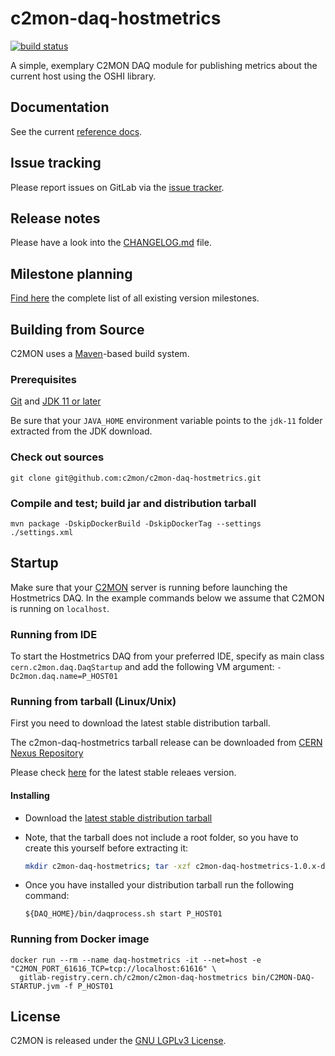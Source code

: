 # c2mon-daq-hostmetrics
[![build status](https://gitlab.cern.ch/c2mon/c2mon-daq-hostmetrics/badges/master/build.svg)](https://gitlab.cern.ch/c2mon/c2mon-daq-hostmetrics/commits/master)

A simple, exemplary C2MON DAQ module for publishing metrics about the current
host using the OSHI library.

## Documentation
See the current [reference docs][].

## Issue tracking
Please report issues on GitLab via the [issue tracker][].

## Release notes
Please have a look into the [CHANGELOG.md][] file.

## Milestone planning
[Find here][] the complete list of all existing version milestones.

## Building from Source
C2MON uses a [Maven][]-based build system.

### Prerequisites

[Git][] and [JDK 11 or later][JDK11 build]

Be sure that your `JAVA_HOME` environment variable points to the `jdk-11` folder
extracted from the JDK download.

### Check out sources
`git clone git@github.com:c2mon/c2mon-daq-hostmetrics.git`

### Compile and test; build jar and distribution tarball
`mvn package -DskipDockerBuild -DskipDockerTag --settings ./settings.xml`

## Startup
Make sure that your [C2MON] server is running before launching the Hostmetrics DAQ. 
In the example commands below we assume that C2MON is running on `localhost`.

### Running from IDE
To start the Hostmetrics DAQ from your preferred IDE, specify as main class `cern.c2mon.daq.DaqStartup` and add the following VM argument:
`-Dc2mon.daq.name=P_HOST01`


### Running from tarball (Linux/Unix)

First you need to download the latest stable distribution tarball.

The c2mon-daq-hostmetrics tarball release can be downloaded from [CERN Nexus Repository](https://nexus.web.cern.ch/nexus/#nexus-search;gav~cern.c2mon.daq~c2mon-daq-hostmetrics~~tar.gz~)

Please check [here](https://gitlab.cern.ch/c2mon/c2mon-daq-hostmetrics/tags) for the latest stable releaes version.

#### Installing

- Download the [latest stable distribution tarball](https://nexus.web.cern.ch/nexus/service/local/artifact/maven/redirect?r=cern-nexus&g=cern.c2mon.daq&a=c2mon-daq-hostmetrics&v=LATEST&e=tar.gz&c=dist)
- Note, that the tarball does not include a root folder, so you have to create this yourself before extracting it:
  
  ```bash
  mkdir c2mon-daq-hostmetrics; tar -xzf c2mon-daq-hostmetrics-1.0.x-dist.tar.gz -C c2mon-daq-hostmetrics
  ```
- Once you have installed your distribution tarball run the following command:

  ```shell
  ${DAQ_HOME}/bin/daqprocess.sh start P_HOST01
  ```

### Running from Docker image
```shell
docker run --rm --name daq-hostmetrics -it --net=host -e "C2MON_PORT_61616_TCP=tcp://localhost:61616" \
  gitlab-registry.cern.ch/c2mon/c2mon-daq-hostmetrics bin/C2MON-DAQ-STARTUP.jvm -f P_HOST01
```


## License
C2MON is released under the [GNU LGPLv3 License][].


[reference docs]: http://c2mon.web.cern.ch/c2mon/docs/latest/getting-started/#running-the-hostmetrics-daq-tarball-distribution
[issue tracker]: https://gitlab.cern.ch/c2mon/c2mon-daq-hostmetrics/issues
[CHANGELOG.md]: /CHANGELOG.md
[Find here]: https://gitlab.cern.ch/c2mon/c2mon-daq-hostmetrics/milestones?state=all
[Maven]: http://maven.apache.org
[Git]: http://help.github.com/set-up-git-redirect
[JDK11 build]: http://www.oracle.com/technetwork/java/javase/downloads
[Pull requests]: http://help.github.com/send-pull-requests
[contributor guidelines]: /CONTRIBUTING.md
[GNU LGPLv3 License]: /LICENSE
[C2MON]: http://github.com/c2mon/c2mon